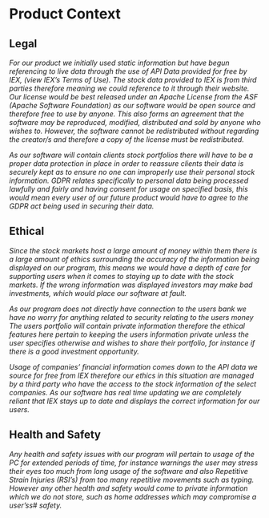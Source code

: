# Product Context

## Legal

*For our product we initially used static information but have begun referencing to live data through the use of API Data provided for free by IEX, (view IEX’s Terms of Use).*
*The stock data provided to IEX is from third parties therefore meaning we could reference to it through their website.*
*Our license would be best released under an Apache License from the ASF (Apache Software Foundation) as our software would be open source and therefore free to use by anyone.*
*This also forms an agreement that the software may be reproduced, modified, distributed and sold by anyone who wishes to.*
*However, the software cannot be redistributed without regarding the creator/s and therefore a copy of the license must be redistributed.*

*As our software will contain clients stock portfolios there will have to be a proper data protection in place in order to reassure clients their data is securely kept as to ensure no one can improperly use their personal stock information.*
*GDPR relates specifically to personal data being processed lawfully and fairly and having consent for usage on specified basis, this would mean every user of our future product would have to agree to the GDPR act being used in securing their data.*

## Ethical

*Since the stock markets host a large amount of money within them there is a large amount of ethics surrounding the accuracy of the information being displayed on our program, this means we would have a depth of care for supporting users when it comes to staying up to date with the stock markets.*
*If the wrong information was displayed investors may make bad investments, which would place our software at fault.*

*As our program does not directly have connection to the users bank we have no worry for anything related to security relating to the users money*
*The users portfolio will contain private information therefore the ethical features here pertain to keeping the users information private unless the user specifies otherwise and wishes to share their portfolio, for instance if there is a good investment opportunity.*

*Usage of companies’ financial information comes down to the API data we source for free from IEX therefore our ethics in this situation are managed by a third party who have the access to the stock information of the select companies.*
*As our software has real time updating we are completely reliant that IEX stays up to date and displays the correct information for our users.*

## Health and Safety

*Any health and safety issues with our program will pertain to usage of the PC for extended periods of time, for instance warnings the user may stress their eyes too much from long usage of the software and also Repetitive Strain Injuries (RSI’s) from too many repetitive movements such as typing.*
*However any other health and safety would come to private information which we do not store, such as home addresses which may compromise a user’ss# safety.*
